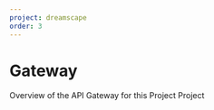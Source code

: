 ```yaml
---
project: dreamscape
order: 3
---
```

# Gateway

Overview of the API Gateway for this Project Project